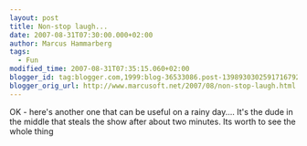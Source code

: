 ```yaml
---
layout: post
title: Non-stop laugh...
date: 2007-08-31T07:30:00.000+02:00
author: Marcus Hammarberg
tags:
  - Fun
modified_time: 2007-08-31T07:35:15.060+02:00
blogger_id: tag:blogger.com,1999:blog-36533086.post-1398930302591716792
blogger_orig_url: http://www.marcusoft.net/2007/08/non-stop-laugh.html
---
```


OK - here's another one that can be useful on a rainy day.... It's
the dude in the middle that steals the show after about two minutes. Its
worth to see the whole thing

